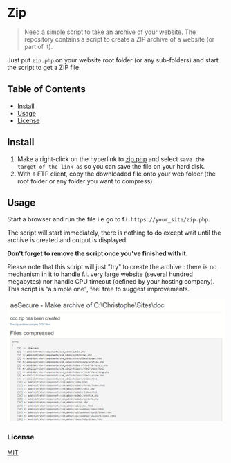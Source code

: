 # Zip

> Need a simple script to take an archive of your website. The repository contains a script to create a ZIP archive of a website (or part of it).

Just put `zip.php` on your website root folder (or any sub-folders) and start the script to get a ZIP file.

## Table of Contents

- [Install](#install)
- [Usage](#usage)
- [License](#license)

## Install

1. Make a right-click on the hyperlink to [zip.php](https://raw.githubusercontent.com/cavo789/zip_unzip/zip.php) and select `save the target of the link as` so you can save the file on your hard disk.
2. With a FTP client, copy the downloaded file onto your web folder (the root folder or any folder you want to compress)

## Usage

Start a browser and run the file i.e go to f.i. `https://your_site/zip.php`.

The script will start immediately, there is nothing to do except wait until the archive is created and output is displayed.

**Don't forget to remove the script once you've finished with it.**

Please note that this script will just "try" to create the archive : there is no mechanism in it to handle f.i. very large website (several hundred megabytes) nor handle CPU timeout (defined by your hosting company). This script is "a simple one", feel free to suggest improvements.

![ZIP_Unzip](result.png)

### License

[MIT](LICENSE)
